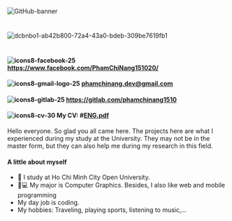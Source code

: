 #
![GitHub-banner](https://user-images.githubusercontent.com/87531241/141057087-aa67c316-b7d9-45f6-b7e2-52670eac8c92.png)
#
![dcbnbo1-ab42b800-72a4-43a0-bdeb-309be7619fb1](https://user-images.githubusercontent.com/87531241/140897463-c08dbf32-21da-4758-9623-c93178d276d7.gif)
#
#### ![icons8-facebook-25](https://user-images.githubusercontent.com/87531241/141216604-ce71b621-6457-4959-bed8-8123b47fb923.png)  https://www.facebook.com/PhamChiNang151020/
#### ![icons8-gmail-logo-25](https://user-images.githubusercontent.com/87531241/141216611-fe355ddb-bebe-4116-bdb8-475fb96a3e8e.png)  phamchinang.dev@gmail.com
#### ![icons8-gitlab-25](https://user-images.githubusercontent.com/87531241/141216616-6bb13aa2-c6db-4b6f-87ef-8bd0963f2850.png)  https://gitlab.com/phamchinang1510
#### ![icons8-cv-30](https://user-images.githubusercontent.com/87531241/148823064-98d08464-580c-432d-bc58-eedb155dba3d.png) My CV: #[ENG.pdf](https://github.com/PhamChiNang151020/PhamChiNang151020/files/10809616/ENG.pdf)

Hello everyone. So glad you all came here. The projects here are what I experienced during my study at the University. They may not be in the master form, but they can also help me during my research in this field.
#### A little about myself
+ 🏫 I study at Ho Chi Minh City Open University.
+ 📲💻 My major is Computer Graphics. Besides, I also like web and mobile programming
+ My day job is coding.
+ My hobbies: Traveling, playing sports, listening to music,...
#
